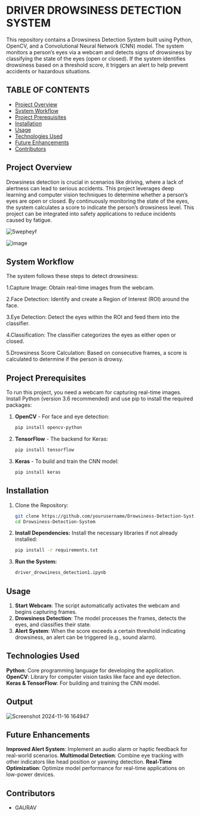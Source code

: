 # DRIVER DROWSINESS DETECTION SYSTEM
 This repository contains a Drowsiness Detection System built using Python, OpenCV, and a Convolutional Neural Network (CNN) model. The system monitors a person’s eyes via a webcam and detects signs of drowsiness by classifying the state of the eyes (open or closed). If the system identifies drowsiness based on a threshold score, it triggers an alert to help prevent accidents or hazardous situations.
## TABLE OF CONTENTS
- [Project Overview](#project-overview)
- [System Workflow](#system-workflow)
- [Project Prerequisites](#project-prerequisites)
- [Installation](#installation)
- [Usage](#usage)
- [Technologies Used](#technologies-Used)
- [Future Enhancements](#future-enhancements)
- [Contributors](#contributors)
## Project Overview
Drowsiness detection is crucial in scenarios like driving, where a lack of alertness can lead to serious accidents. This project leverages deep learning and computer vision techniques to determine whether a person’s eyes are open or closed. By continuously monitoring the state of the eyes, the system calculates a score to indicate the person’s drowsiness level. This project can be integrated into safety applications to reduce incidents caused by fatigue.


![5wepheyf](https://github.com/user-attachments/assets/7157de13-a434-423e-9054-882cb8d6f756)

![image](https://github.com/user-attachments/assets/d1ebc53b-2d6e-4848-b8e2-7cbfe0b31261)

## System Workflow
The system follows these steps to detect drowsiness:

1.Capture Image: Obtain real-time images from the webcam.

2.Face Detection: Identify and create a Region of Interest (ROI) around the face.

3.Eye Detection: Detect the eyes within the ROI and feed them into the classifier.

4.Classification: The classifier categorizes the eyes as either open or closed.

5.Drowsiness Score Calculation: Based on consecutive frames, a score is calculated to determine if the person is drowsy.

## Project Prerequisites
To run this project, you need a webcam for capturing real-time images. Install Python (version 3.6 recommended) and use pip to install the required packages:
1. **OpenCV** - For face and eye detection:
    ```bash
    pip install opencv-python
    ```
2. **TensorFlow** - The backend for Keras:
    ```bash
    pip install tensorflow
    ```
3. **Keras** - To build and train the CNN model:
    ```bash
    pip install keras
    ```
## **Installation**
1. Clone the Repository:
    ```bash
    git clone https://github.com/yourusername/Drowsiness-Detection-System.git
    cd Drowsiness-Detection-System
    ```
2. **Install Dependencies:** Install the necessary libraries if not already installed:
    ```bash
    pip install -r requirements.txt
    ```
3. **Run the System:**
    ```bash
   driver_drowsiness_detection1.ipynb
    ```
## Usage
1. **Start Webcam**: The script automatically activates the webcam and begins capturing frames.
2. **Drowsiness Detection**: The model processes the frames, detects the eyes, and classifies their state.
3. **Alert System**: When the score exceeds a certain threshold indicating drowsiness, an alert can be triggered (e.g., sound alarm).

## Technologies Used

**Python**: Core programming language for developing the application.
**OpenCV**: Library for computer vision tasks like face and eye detection.
**Keras & TensorFlow**: For building and training the CNN model.

## Output
![Screenshot 2024-11-16 164947](https://github.com/user-attachments/assets/77e83586-de51-4b5e-ba9b-e1b68f8ee357)


## Future Enhancements
**Improved Alert System**: Implement an audio alarm or haptic feedback for real-world scenarios.
**Multimodal Detection**: Combine eye tracking with other indicators like head position or yawning detection.
**Real-Time Optimization**: Optimize model performance for real-time applications on low-power devices.
## Contributors
- GAURAV










